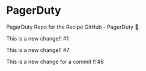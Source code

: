 # PagerDuty
PagerDuty Repo for the Recipe GitHub - PagerDuty :dancer:.

This is a new change!! #1

This is a new change!! #7

This is a new change for a commit !! #8 
